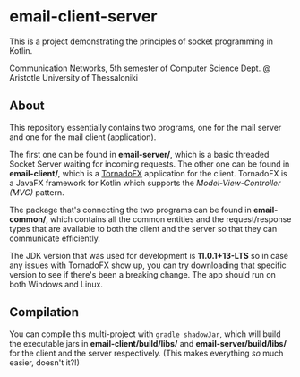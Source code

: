 # email-client-server
This is a project demonstrating the principles of socket programming in Kotlin.

Communication Networks, 5th semester of Computer Science Dept. @ Aristotle University of Thessaloniki

## About
This repository essentially contains two programs, one for the mail server and one for the mail client (application).

The first one can be found in **email-server/**, which is a basic threaded Socket Server waiting for incoming requests.
The other one can be found in **email-client/**, which is a [TornadoFX](https://github.com/edvin/tornadofx) application for the client.
TornadoFX is a JavaFX framework for Kotlin which supports the *Model-View-Controller (MVC)* pattern.

The package that's connecting the two programs can be found in **email-common/**, which contains all the common entities
and the request/response types that are available to both the client and the server so that they can communicate efficiently.

The JDK version that was used for development is **11.0.1+13-LTS** so in case any issues with TornadoFX show up, you can
try downloading that specific version to see if there's been a breaking change.
The app should run on both Windows and Linux.

## Compilation
You can compile this multi-project with `gradle shadowJar`, which will build the executable jars in **email-client/build/libs/**
and **email-server/build/libs/** for the client and the server respectively. (This makes everything *so* much easier, doesn't it?!)
